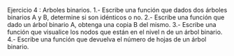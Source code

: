 Ejercicio 4 : Arboles binarios.
1.- Escribe una función que dados dos árboles binarios A y B, determine si son idénticos o no.
2.- Escribe una función que dado un árbol binario A, obtenga una copia B del mismo.
3.- Escribe una función que visualice los nodos que están en el nivel n de un árbol binario.
4.- Escribe una función que devuelva el número de hojas de un árbol binario.